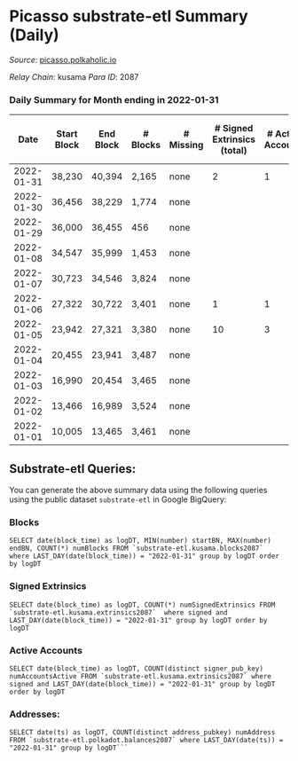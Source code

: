 # Picasso substrate-etl Summary (Daily)

_Source_: [picasso.polkaholic.io](https://picasso.polkaholic.io)

*Relay Chain*: kusama
*Para ID*: 2087



### Daily Summary for Month ending in 2022-01-31


| Date | Start Block | End Block | # Blocks | # Missing | # Signed Extrinsics (total) | # Active Accounts | # Addresses with Balances | # Events | # Transfers | # XCM Transfers In | # XCM Transfers Out |
| ---- | ----------- | --------- | -------- | --------- | --------------------------- | ----------------- | ------------------------- | -------- | ----------- | ------------------ | ------------------- |
| 2022-01-31 | 38,230 | 40,394 | 2,165 | none  | 2 | 1 | 8 | 4,339 |   |   |   |
| 2022-01-30 | 36,456 | 38,229 | 1,774 | none  |  |  | 8 | 3,549 |   |   |   |
| 2022-01-29 | 36,000 | 36,455 | 456 | none  |  |  | 8 | 913 |   |   |   |
| 2022-01-08 | 34,547 | 35,999 | 1,453 | none  |  |  | 8 | 2,906 |   |   |   |
| 2022-01-07 | 30,723 | 34,546 | 3,824 | none  |  |  | 8 | 7,650 |   |   |   |
| 2022-01-06 | 27,322 | 30,722 | 3,401 | none  | 1 | 1 | 8 | 6,809 |   |   |   |
| 2022-01-05 | 23,942 | 27,321 | 3,380 | none  | 10 | 3 | 8 | 6,816 |   |   |   |
| 2022-01-04 | 20,455 | 23,941 | 3,487 | none  |  |  | 6 | 6,976 |   |   |   |
| 2022-01-03 | 16,990 | 20,454 | 3,465 | none  |  |  | 6 | 6,932 |   |   |   |
| 2022-01-02 | 13,466 | 16,989 | 3,524 | none  |  |  | 6 | 7,050 |   |   |   |
| 2022-01-01 | 10,005 | 13,465 | 3,461 | none  |  |  | 6 | 6,924 |   |   |   |

## Substrate-etl Queries:
You can generate the above summary data using the following queries using the public dataset `substrate-etl` in Google BigQuery:


### Blocks
```
SELECT date(block_time) as logDT, MIN(number) startBN, MAX(number) endBN, COUNT(*) numBlocks FROM `substrate-etl.kusama.blocks2087`  where LAST_DAY(date(block_time)) = "2022-01-31" group by logDT order by logDT
```


### Signed Extrinsics
```
SELECT date(block_time) as logDT, COUNT(*) numSignedExtrinsics FROM `substrate-etl.kusama.extrinsics2087`  where signed and LAST_DAY(date(block_time)) = "2022-01-31" group by logDT order by logDT
```


### Active Accounts
```
SELECT date(block_time) as logDT, COUNT(distinct signer_pub_key) numAccountsActive FROM `substrate-etl.kusama.extrinsics2087` where signed and LAST_DAY(date(block_time)) = "2022-01-31" group by logDT order by logDT
```


### Addresses:
```
SELECT date(ts) as logDT, COUNT(distinct address_pubkey) numAddress FROM `substrate-etl.polkadot.balances2087` where LAST_DAY(date(ts)) = "2022-01-31" group by logDT```

